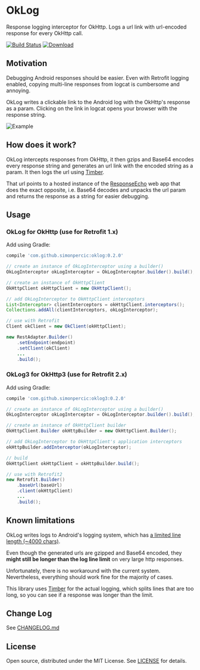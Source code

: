 # OkLog 

Response logging interceptor for OkHttp. 
Logs a url link with url-encoded response for every OkHttp call.

[![Build Status](https://api.travis-ci.org/simonpercic/OkLog.svg?branch=master)](https://travis-ci.org/simonpercic/OkLog)
[ ![Download](https://api.bintray.com/packages/simonpercic/maven/oklog/images/download.svg) ](https://bintray.com/simonpercic/maven/oklog/_latestVersion)

## Motivation

Debugging Android responses should be easier. Even with Retrofit logging enabled, copying multi-line responses from logcat is cumbersome and annoying.

OkLog writes a clickable link to the Android log with the OkHttp's response as a param. Clicking on the link in logcat opens your browser with the response string.

![Example](https://raw.githubusercontent.com/simonpercic/OkLog/master/art/oklog.gif)

## How does it work?

OkLog intercepts responses from OkHttp, it then gzips and Base64 encodes every response string and generates an url link with the encoded string as a param. It then logs the url using [Timber](https://github.com/JakeWharton/timber).

That url points to a hosted instance of the [ResponseEcho](https://github.com/simonpercic/ResponseEcho) web app that does the exact opposite, i.e. Base64 decodes and unpacks the url param and returns the response as a string for easier debugging. 

## Usage

### OkLog for OkHttp (use for Retrofit 1.x)

Add using Gradle:
```groovy
compile 'com.github.simonpercic:oklog:0.2.0'
```

```java
// create an instance of OkLogInterceptor using a builder()
OkLogInterceptor okLogInterceptor = OkLogInterceptor.builder().build();

// create an instance of OkHttpClient
OkHttpClient okHttpClient = new OkHttpClient();

// add OkLogInterceptor to OkHttpClient interceptors
List<Interceptor> clientInterceptors = okHttpClient.interceptors();
Collections.addAll(clientInterceptors, okLogInterceptor);
```

```java
// use with Retrofit
Client okClient = new OkClient(okHttpClient);

new RestAdapter.Builder()
    .setEndpoint(endpoint)
    .setClient(okClient)
    ...
    .build();
```

### OkLog3 for OkHttp3 (use for Retrofit 2.x)

Add using Gradle:
```groovy
compile 'com.github.simonpercic:oklog3:0.2.0'
```

```java
// create an instance of OkLogInterceptor using a builder()
OkLogInterceptor okLogInterceptor = OkLogInterceptor.builder().build();

// create an instance of OkHttpClient builder
OkHttpClient.Builder okHttpBuilder = new OkHttpClient.Builder();

// add OkLogInterceptor to OkHttpClient's application interceptors
okHttpBuilder.addInterceptor(okLogInterceptor);

// build
OkHttpClient okHttpClient = okHttpBuilder.build();
```

```java
// use with Retrofit2
new Retrofit.Builder()
    .baseUrl(baseUrl)
    .client(okHttpClient)
    ...
    .build();
```

## Known limitations
OkLog writes logs to Android's logging system, which has [a limited line length (~4000 chars)](http://stackoverflow.com/a/8899735). 

Even though the generated urls are gzipped and Base64 encoded, they **might still be longer than the log line limit** on very large http responses. 

Unfortunately, there is no workaround with the current system. Nevertheless, everything should work fine for the majority of cases.

This library uses [Timber](https://github.com/JakeWharton/timber) for the actual logging, which splits lines that are too long, so you can see if a response was longer than the limit.


## Change Log
See [CHANGELOG.md](CHANGELOG.md)


## License

Open source, distributed under the MIT License. See [LICENSE](LICENSE) for details.
